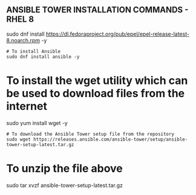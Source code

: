 ## ANSIBLE TOWER INSTALLATION COMMANDS - RHEL 8
sudo dnf install https://dl.fedoraproject.org/pub/epel/epel-release-latest-8.noarch.rpm -y
```
# To install Ansible
sudo dnf install ansible -y
```
# To install the wget utility which can be used to download files from the internet
sudo yum install wget -y
```
# To download the Ansible Tower setup file from the repository
sudo wget https://releases.ansible.com/ansible-tower/setup/ansible-tower-setup-latest.tar.gz
```
# To unzip the file above
sudo tar xvzf ansible-tower-setup-latest.tar.gz
```
